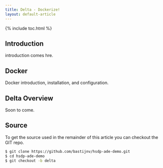 ```yaml
---
title: Delta - Dockerize!
layout: default-article
---
```


{% include toc.html %}

## Introduction
introduction comes hre.

## Docker
Docker introduction, installation, and configuration.

## Delta Overview
Soon to come.

## Source
To get the source used in the remainder of this article you can checkout the GIT repo.
  
```bash
$ git clone https://github.com/bastijnv/hsdp-ade-demo.git
$ cd hsdp-ade-demo
$ git checkout -b delta
```
